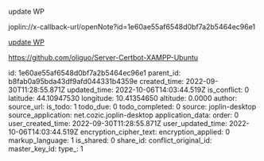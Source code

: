 update WP

joplin://x-callback-url/openNote?id=1e60ae55af6548d0bf7a2b5464ec96e1

[update WP](:/1e60ae55af6548d0bf7a2b5464ec96e1)

https://github.com/oliguo/Server-Certbot-XAMPP-Ubuntu


id: 1e60ae55af6548d0bf7a2b5464ec96e1
parent_id: b8fab0a95bda43df9afd044331b4359e
created_time: 2022-09-30T11:28:55.871Z
updated_time: 2022-10-06T14:03:44.519Z
is_conflict: 0
latitude: 44.10947530
longitude: 10.41354650
altitude: 0.0000
author: 
source_url: 
is_todo: 1
todo_due: 0
todo_completed: 0
source: joplin-desktop
source_application: net.cozic.joplin-desktop
application_data: 
order: 0
user_created_time: 2022-09-30T11:28:55.871Z
user_updated_time: 2022-10-06T14:03:44.519Z
encryption_cipher_text: 
encryption_applied: 0
markup_language: 1
is_shared: 0
share_id: 
conflict_original_id: 
master_key_id: 
type_: 1